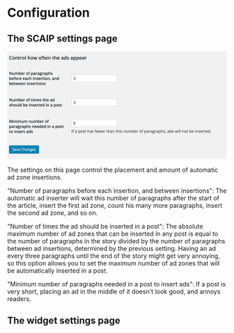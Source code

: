 # Configuration

## The SCAIP settings page

![Options](./img/scaip-settings.php.png)

The settings on this page control the placement and amount of automatic ad zone insertions.

"Number of paragraphs before each insertion, and between insertions": The automatic ad inserter will wait this number of paragraphs after the start of the article, insert the first ad zone, count his many more paragraphs, insert the second ad zone, and so on.

"Number of times the ad should be inserted in a post": The absolute maximum number of ad zones that can be inserted in any post is equal to the number of paragraphs in the story divided by the number of paragraphs between ad insertions, determined by the previous setting. Having an ad every three paragraphs until the end of the story might get very annoying, so this option allows you to set the maximum number of ad zones that will be automatically inserted in a post.

"Minimum number of paragraphs needed in a post to insert ads": If a post is very short, placing an ad in the middle of it doesn't look good, and annoys readers.

## The widget settings page


